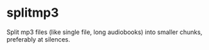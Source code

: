 # splitmp3
Split mp3 files (like single file, long audiobooks) into smaller chunks, preferably at silences.
